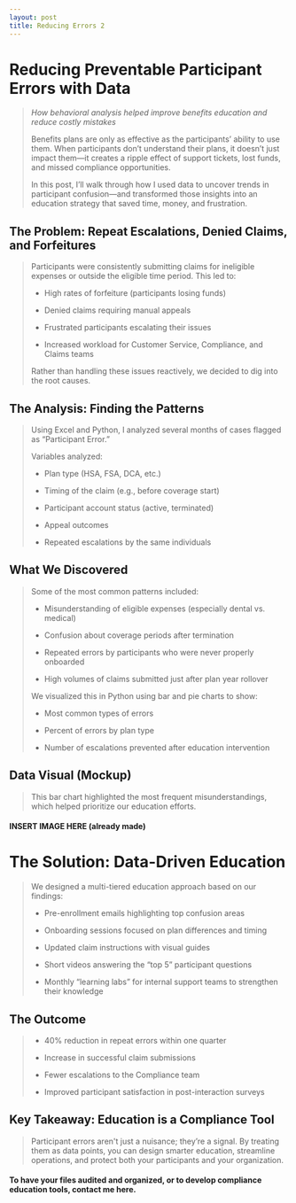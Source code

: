 ```yaml
---
layout: post
title: Reducing Errors 2
---
```


# Reducing Preventable Participant Errors with Data

> *How behavioral analysis helped improve benefits education and reduce costly mistakes*
>
> Benefits plans are only as effective as the participants’ ability to use them. When participants don’t understand their plans, it doesn’t just impact them—it creates a ripple effect of support tickets, lost funds, and missed compliance opportunities.
>
> In this post, I’ll walk through how I used data to uncover trends in participant confusion—and transformed those insights into an education strategy that saved time, money, and frustration.
> 

## The Problem: Repeat Escalations, Denied Claims, and Forfeitures

> Participants were consistently submitting claims for ineligible expenses or outside the eligible time period. This led to:
>
> * High rates of forfeiture (participants losing funds)
> 
> * Denied claims requiring manual appeals
> 
> * Frustrated participants escalating their issues
> 
> * Increased workload for Customer Service, Compliance, and Claims teams
> 
> Rather than handling these issues reactively, we decided to dig into the root causes.
> 

## The Analysis: Finding the Patterns
> Using Excel and Python, I analyzed several months of cases flagged as “Participant Error.”
>
> Variables analyzed:
>
> * Plan type (HSA, FSA, DCA, etc.)
> 
> * Timing of the claim (e.g., before coverage start)
> 
> * Participant account status (active, terminated)
> 
> * Appeal outcomes
> 
> * Repeated escalations by the same individuals
>

## What We Discovered

> Some of the most common patterns included:
>
> * Misunderstanding of eligible expenses (especially dental vs. medical)
> 
> * Confusion about coverage periods after termination
> 
> * Repeated errors by participants who were never properly onboarded
> 
> * High volumes of claims submitted just after plan year rollover
> 
> We visualized this in Python using bar and pie charts to show:
>
> * Most common types of errors
> 
> * Percent of errors by plan type
> 
> * Number of escalations prevented after education intervention
>

## Data Visual (Mockup)

> This bar chart highlighted the most frequent misunderstandings, which helped prioritize our education efforts.
> 

#### INSERT IMAGE HERE (already made)

# The Solution: Data-Driven Education

> We designed a multi-tiered education approach based on our findings:
>
> * Pre-enrollment emails highlighting top confusion areas
> 
> * Onboarding sessions focused on plan differences and timing
> 
> * Updated claim instructions with visual guides
> 
> * Short videos answering the “top 5” participant questions
> 
> * Monthly “learning labs” for internal support teams to strengthen their knowledge
>

## The Outcome

> * 40% reduction in repeat errors within one quarter
> 
> * Increase in successful claim submissions
> 
> * Fewer escalations to the Compliance team
> 
> * Improved participant satisfaction in post-interaction surveys
> 

## Key Takeaway: Education is a Compliance Tool
> Participant errors aren't just a nuisance; they’re a signal. By treating them as data points, you can design smarter education, streamline operations, and protect both your participants and your organization.
>

#### To have your files audited and organized, or to develop compliance education tools, contact me here.


